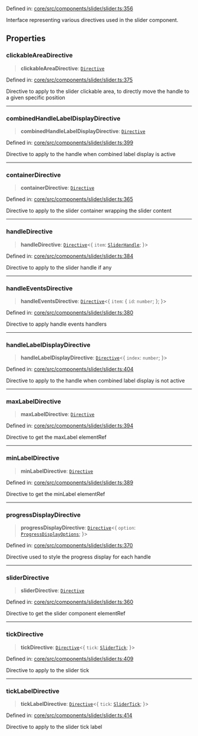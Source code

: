Defined in: [core/src/components/slider/slider.ts:356](https://github.com/AmadeusITGroup/AgnosUI/blob/7a5fa43d68e9de05896f308e16eb1570eb1ad379/core/src/components/slider/slider.ts#L356)

Interface representing various directives used in the slider component.

## Properties

### clickableAreaDirective

> **clickableAreaDirective**: [`Directive`](../type-aliases/Directive.md)

Defined in: [core/src/components/slider/slider.ts:375](https://github.com/AmadeusITGroup/AgnosUI/blob/7a5fa43d68e9de05896f308e16eb1570eb1ad379/core/src/components/slider/slider.ts#L375)

Directive to apply to the slider clickable area, to directly move the handle to a given specific position

***

### combinedHandleLabelDisplayDirective

> **combinedHandleLabelDisplayDirective**: [`Directive`](../type-aliases/Directive.md)

Defined in: [core/src/components/slider/slider.ts:399](https://github.com/AmadeusITGroup/AgnosUI/blob/7a5fa43d68e9de05896f308e16eb1570eb1ad379/core/src/components/slider/slider.ts#L399)

Directive to apply to the handle when combined label display is active

***

### containerDirective

> **containerDirective**: [`Directive`](../type-aliases/Directive.md)

Defined in: [core/src/components/slider/slider.ts:365](https://github.com/AmadeusITGroup/AgnosUI/blob/7a5fa43d68e9de05896f308e16eb1570eb1ad379/core/src/components/slider/slider.ts#L365)

Directive to apply to the slider container wrapping the slider content

***

### handleDirective

> **handleDirective**: [`Directive`](../type-aliases/Directive.md)\<\{ `item`: [`SliderHandle`](SliderHandle.md); \}\>

Defined in: [core/src/components/slider/slider.ts:384](https://github.com/AmadeusITGroup/AgnosUI/blob/7a5fa43d68e9de05896f308e16eb1570eb1ad379/core/src/components/slider/slider.ts#L384)

Directive to apply to the slider handle if any

***

### handleEventsDirective

> **handleEventsDirective**: [`Directive`](../type-aliases/Directive.md)\<\{ `item`: \{ `id`: `number`; \}; \}\>

Defined in: [core/src/components/slider/slider.ts:380](https://github.com/AmadeusITGroup/AgnosUI/blob/7a5fa43d68e9de05896f308e16eb1570eb1ad379/core/src/components/slider/slider.ts#L380)

Directive to apply handle events handlers

***

### handleLabelDisplayDirective

> **handleLabelDisplayDirective**: [`Directive`](../type-aliases/Directive.md)\<\{ `index`: `number`; \}\>

Defined in: [core/src/components/slider/slider.ts:404](https://github.com/AmadeusITGroup/AgnosUI/blob/7a5fa43d68e9de05896f308e16eb1570eb1ad379/core/src/components/slider/slider.ts#L404)

Directive to apply to the handle when combined label display is not active

***

### maxLabelDirective

> **maxLabelDirective**: [`Directive`](../type-aliases/Directive.md)

Defined in: [core/src/components/slider/slider.ts:394](https://github.com/AmadeusITGroup/AgnosUI/blob/7a5fa43d68e9de05896f308e16eb1570eb1ad379/core/src/components/slider/slider.ts#L394)

Directive to get the maxLabel elementRef

***

### minLabelDirective

> **minLabelDirective**: [`Directive`](../type-aliases/Directive.md)

Defined in: [core/src/components/slider/slider.ts:389](https://github.com/AmadeusITGroup/AgnosUI/blob/7a5fa43d68e9de05896f308e16eb1570eb1ad379/core/src/components/slider/slider.ts#L389)

Directive to get the minLabel elementRef

***

### progressDisplayDirective

> **progressDisplayDirective**: [`Directive`](../type-aliases/Directive.md)\<\{ `option`: [`ProgressDisplayOptions`](ProgressDisplayOptions.md); \}\>

Defined in: [core/src/components/slider/slider.ts:370](https://github.com/AmadeusITGroup/AgnosUI/blob/7a5fa43d68e9de05896f308e16eb1570eb1ad379/core/src/components/slider/slider.ts#L370)

Directive used to style the progress display for each handle

***

### sliderDirective

> **sliderDirective**: [`Directive`](../type-aliases/Directive.md)

Defined in: [core/src/components/slider/slider.ts:360](https://github.com/AmadeusITGroup/AgnosUI/blob/7a5fa43d68e9de05896f308e16eb1570eb1ad379/core/src/components/slider/slider.ts#L360)

Directive to get the slider component elementRef

***

### tickDirective

> **tickDirective**: [`Directive`](../type-aliases/Directive.md)\<\{ `tick`: [`SliderTick`](SliderTick.md); \}\>

Defined in: [core/src/components/slider/slider.ts:409](https://github.com/AmadeusITGroup/AgnosUI/blob/7a5fa43d68e9de05896f308e16eb1570eb1ad379/core/src/components/slider/slider.ts#L409)

Directive to apply to the slider tick

***

### tickLabelDirective

> **tickLabelDirective**: [`Directive`](../type-aliases/Directive.md)\<\{ `tick`: [`SliderTick`](SliderTick.md); \}\>

Defined in: [core/src/components/slider/slider.ts:414](https://github.com/AmadeusITGroup/AgnosUI/blob/7a5fa43d68e9de05896f308e16eb1570eb1ad379/core/src/components/slider/slider.ts#L414)

Directive to apply to the slider tick label
